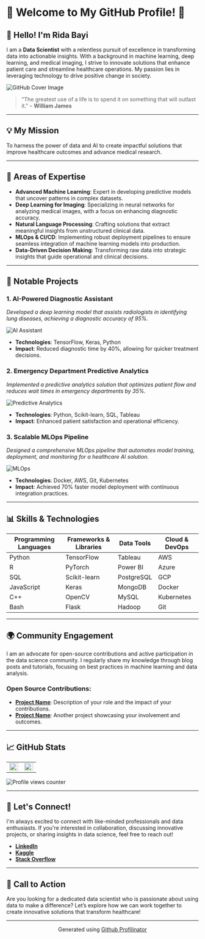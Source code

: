 # 🌟 Welcome to My GitHub Profile! 🌟

## 👋 Hello! I'm Rida Bayi

I am a **Data Scientist** with a relentless pursuit of excellence in transforming data into actionable insights. With a background in machine learning, deep learning, and medical imaging, I strive to innovate solutions that enhance patient care and streamline healthcare operations. My passion lies in leveraging technology to drive positive change in society.

![GitHub Cover Image](https://raw.githubusercontent.com/ridabayi/ridabayi/main/DALL%C2%B7E%202024-11-21%2014.16.30%20-%20A%20highly%20advanced%20and%20visually%20striking%20artwork%20for%20a%20GitHub%20profile%20cover%2C%20representing%20the%20role%20of%20a%20Data%20Scientist.%20The%20design%20showcases%20a%20futurist.webp)


> "The greatest use of a life is to spend it on something that will outlast it." – **William James**

---

## 💡 My Mission

To harness the power of data and AI to create impactful solutions that improve healthcare outcomes and advance medical research.

---

## 🚀 Areas of Expertise

- **Advanced Machine Learning**: Expert in developing predictive models that uncover patterns in complex datasets.
- **Deep Learning for Imaging**: Specializing in neural networks for analyzing medical images, with a focus on enhancing diagnostic accuracy.
- **Natural Language Processing**: Crafting solutions that extract meaningful insights from unstructured clinical data.
- **MLOps & CI/CD**: Implementing robust deployment pipelines to ensure seamless integration of machine learning models into production.
- **Data-Driven Decision Making**: Transforming raw data into strategic insights that guide operational and clinical decisions.

---

## 🔧 Notable Projects

### **1. AI-Powered Diagnostic Assistant**
*Developed a deep learning model that assists radiologists in identifying lung diseases, achieving a diagnostic accuracy of 95%.*

![AI Assistant](https://media.giphy.com/media/xUPGcjzUGBMs5ff3fC/giphy.gif)

- **Technologies**: TensorFlow, Keras, Python
- **Impact**: Reduced diagnostic time by 40%, allowing for quicker treatment decisions.

### **2. Emergency Department Predictive Analytics**
*Implemented a predictive analytics solution that optimizes patient flow and reduces wait times in emergency departments by 35%.*

![Predictive Analytics](https://media.giphy.com/media/3oEjHLzmCSAEuT6Jhw/giphy.gif)

- **Technologies**: Python, Scikit-learn, SQL, Tableau
- **Impact**: Enhanced patient satisfaction and operational efficiency.

### **3. Scalable MLOps Pipeline**
*Designed a comprehensive MLOps pipeline that automates model training, deployment, and monitoring for a healthcare AI solution.*

![MLOps](https://media.giphy.com/media/J4Jd1wEc8K0eR8ZGE1/giphy.gif)

- **Technologies**: Docker, AWS, Git, Kubernetes
- **Impact**: Achieved 70% faster model deployment with continuous integration practices.

---

## 📊 Skills & Technologies

| **Programming Languages** | **Frameworks & Libraries** | **Data Tools** | **Cloud & DevOps** |
|--------------------------|-----------------------------|----------------|---------------------|
| Python                   | TensorFlow                  | Tableau        | AWS                 |
| R                        | PyTorch                     | Power BI       | Azure               |
| SQL                      | Scikit-learn                | PostgreSQL     | GCP                 |
| JavaScript               | Keras                       | MongoDB        | Docker              |
| C++                      | OpenCV                      | MySQL          | Kubernetes          |
| Bash                     | Flask                       | Hadoop         | Git                 |

---

## 🌍 Community Engagement

I am an advocate for open-source contributions and active participation in the data science community. I regularly share my knowledge through blog posts and tutorials, focusing on best practices in machine learning and data analysis.

### Open Source Contributions:

- **[Project Name](link-to-repo)**: Description of your role and the impact of your contributions.
- **[Project Name](link-to-repo)**: Another project showcasing your involvement and outcomes.

---

## 📈 GitHub Stats

<table>
  <tr>
    <td valign="top" width="50%">
      <img src="https://github-readme-stats.vercel.app/api?username=ridabayi&show_icons=true&count_private=true&hide_border=true" align="left" style="width: 100%" />
    </td>
    <td valign="top" width="50%">
      <img src="https://github-readme-stats.vercel.app/api/top-langs/?username=ridabayi&hide_border=true&layout=compact" align="left" style="width: 100%" />
    </td>
  </tr>
</table>

![Profile views counter](https://komarev.com/ghpvc/?username=ridabayi&&style=flat-square)

---

## 🤝 Let's Connect!

I'm always excited to connect with like-minded professionals and data enthusiasts. If you're interested in collaboration, discussing innovative projects, or sharing insights in data science, feel free to reach out!

- **[LinkedIn](https://linkedin.com/in/ridabayi)**
- **[Kaggle](https://www.kaggle.com/ridabayi)**
- **[Stack Overflow](https://stackoverflow.com/users/ridabayi)**

---

## 🎯 Call to Action

Are you looking for a dedicated data scientist who is passionate about using data to make a difference? Let’s explore how we can work together to create innovative solutions that transform healthcare!

---

<div align="center">Generated using <a href="https://profilinator.rishav.dev/" target="_blank">Github Profilinator</a></div>

